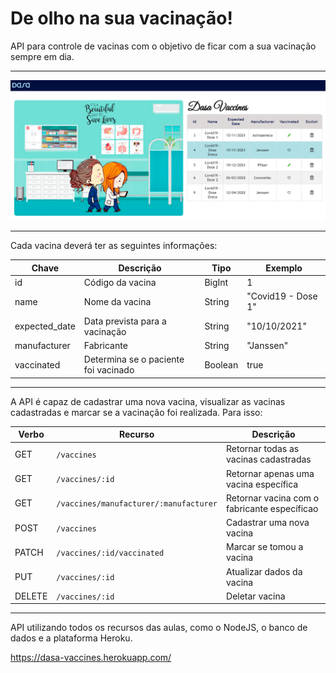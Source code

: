 # De olho na sua vacinação!

API para controle de vacinas com o objetivo de ficar com a sua vacinação sempre em dia.

---

<img src="api-vaccines.png" min-width="" max-width="950px"  width="950px" alt="Front-end da API">

---

Cada vacina deverá ter as seguintes informações:

| Chave         | Descrição                            | Tipo    | Exemplo            |
| ------------- | ------------------------------------ | ------- | ------------------ |
| id            | Código da vacina                     | BigInt  | 1                  |
| name          | Nome da vacina                       | String  | "Covid19 - Dose 1" |
| expected_date | Data prevista para a vacinação       | String  | "10/10/2021"       |
| manufacturer  | Fabricante                           | String  | "Janssen"          |
| vaccinated    | Determina se o paciente foi vacinado | Boolean | true               |

---

A API é capaz de cadastrar uma nova vacina, visualizar as vacinas cadastradas e marcar se a vacinação foi realizada. Para isso:

| Verbo  | Recurso                                | Descrição                                    |
| ------ | -------------------------------------- | -------------------------------------------- |
| GET    | `/vaccines`                            | Retornar todas as vacinas cadastradas        |
| GET    | `/vaccines/:id`                        | Retornar apenas uma vacina específica        |
| GET    | `/vaccines/manufacturer/:manufacturer` | Retornar vacina com o fabricante específicao |
| POST   | `/vaccines`                            | Cadastrar uma nova vacina                    |
| PATCH  | `/vaccines/:id/vaccinated`             | Marcar se tomou a vacina                     |
| PUT    | `/vaccines/:id`                        | Atualizar dados da vacina                    |
| DELETE | `/vaccines/:id`                        | Deletar vacina                               |

---

API utilizando todos os recursos das aulas, como o NodeJS, o banco de dados e a plataforma Heroku.

https://dasa-vaccines.herokuapp.com/
